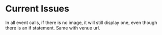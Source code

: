 # Current Issues

In all event calls, if there is no image, it will still display one, even though there is an if statement. Same with venue url.